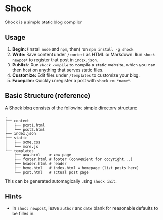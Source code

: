 Shock
=====

Shock is a simple static blog compiler.

Usage
-----

1. **Begin:** (Install `node` and `npm`, then) run `npm install -g shock`
2. **Write:** Save content under `/content` as HTML or Markdown. Run `shock newpost` to register that post in `index.json`.
3. **Publish:** Run `shock compile` to compile a static website, which you can then host on anything that serves static files.
4. **Customize:** Edit files under `/templates` to customize your blog.
5. **Facepalm:** Quickly unregister a post with `shock rm *name*`.

Basic Structure (reference)
---------------------------

A Shock blog consists of the following simple directory structure:

    .
    ├── content
    │   ├── post1.html
    │   └── post2.html
    ├── index.json
    ├── static
    │   ├── some.css
    │   └── more.js
    └── templates
        ├── 404.html    # 404 page
        ├── footer.html # footer (convenient for copyright...)
        ├── header.html # header
        ├── home.html   # index.html = homepage (list posts here)
        └── post.html   # actual post page

This can be generated automagically using `shock init`.

Hints
-----
- In `shock newpost`, leave `author` and `date` blank for reasonable defaults to be filled in.
